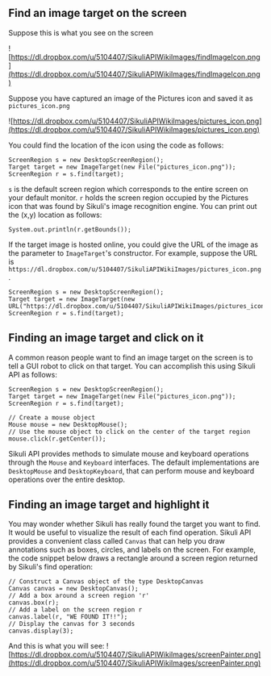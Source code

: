 ## Find an image target on the screen ##
Suppose this is what you see on the screen

![https://dl.dropbox.com/u/5104407/SikuliAPIWikiImages/findImageIcon.png](https://dl.dropbox.com/u/5104407/SikuliAPIWikiImages/findImageIcon.png)

Suppose you have captured an image of the Pictures icon and saved it as `pictures_icon.png`

![https://dl.dropbox.com/u/5104407/SikuliAPIWikiImages/pictures_icon.png](https://dl.dropbox.com/u/5104407/SikuliAPIWikiImages/pictures_icon.png)

You could find the location of the icon using the code as follows:
```
ScreenRegion s = new DesktopScreenRegion();
Target target = new ImageTarget(new File("pictures_icon.png"));
ScreenRegion r = s.find(target);
```

`s` is the default screen region which corresponds to the entire screen on your default monitor. `r` holds the screen region occupied by the Pictures icon that was found by Sikuli's image recognition engine. You can print out the (x,y) location as follows:
```
System.out.println(r.getBounds());
```

If the target image is hosted online, you could give the URL of the image as the parameter to `ImageTarget`'s constructor. For example, suppose the URL is `https://dl.dropbox.com/u/5104407/SikuliAPIWikiImages/pictures_icon.png`.
```
ScreenRegion s = new DesktopScreenRegion();
Target target = new ImageTarget(new URL("https://dl.dropbox.com/u/5104407/SikuliAPIWikiImages/pictures_icon.png"));
ScreenRegion r = s.find(target);
```

## Finding an image target and click on it ##

A common reason people want to find an image target on the screen is to tell a GUI robot to click on that target. You can accomplish this using Sikuli API as follows:

```
ScreenRegion s = new DesktopScreenRegion();
Target target = new ImageTarget(new File("pictures_icon.png"));
ScreenRegion r = s.find(target);

// Create a mouse object
Mouse mouse = new DesktopMouse();
// Use the mouse object to click on the center of the target region
mouse.click(r.getCenter());
```

Sikuli API provides methods to simulate mouse and keyboard operations through the `Mouse` and `Keyboard` interfaces. The default implementations are `DesktopMouse` and `DesktopKeyboard`, that can perform mouse and keyboard operations over the entire desktop.

## Finding an image target and highlight it ##

You may wonder whether Sikuli has really found the target you want to find. It would be useful to visualize the result of each find operation. Sikuli API provides a convenient class called `Canvas` that can help you draw annotations such as boxes, circles, and labels on the screen. For example, the code snippet below draws a rectangle around a screen region returned by Sikuli's find operation:

```
// Construct a Canvas object of the type DesktopCanvas
Canvas canvas = new DesktopCanvas();
// Add a box around a screen region 'r'
canvas.box(r);
// Add a label on the screen region r
canvas.label(r, "WE FOUND IT!!");
// Display the canvas for 3 seconds
canvas.display(3);
```

And this is what you will see:
![https://dl.dropbox.com/u/5104407/SikuliAPIWikiImages/screenPainter.png](https://dl.dropbox.com/u/5104407/SikuliAPIWikiImages/screenPainter.png)